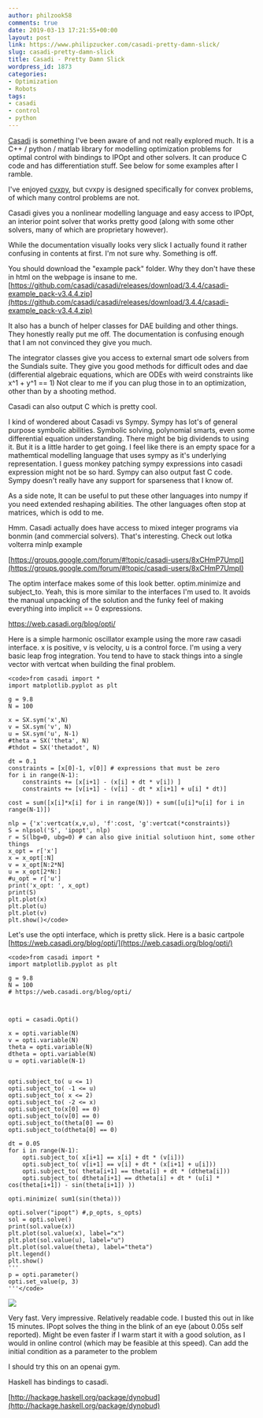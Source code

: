 ```yaml
---
author: philzook58
comments: true
date: 2019-03-13 17:21:55+00:00
layout: post
link: https://www.philipzucker.com/casadi-pretty-damn-slick/
slug: casadi-pretty-damn-slick
title: Casadi - Pretty Damn Slick
wordpress_id: 1873
categories:
- Optimization
- Robots
tags:
- casadi
- control
- python
---
```





[Casadi](https://web.casadi.org/) is something I've been aware of and not really explored much. It is a C++ / python / matlab library for modelling optimization problems for optimal control with bindings to IPOpt and other solvers. It can produce C code and has differentiation stuff. See below for some examples after I ramble.







I've enjoyed [cvxpy](https://www.cvxpy.org/), but cvxpy is designed specifically for convex problems, of which many control problems are not.







Casadi gives you a nonlinear modelling language and easy access to IPOpt, an interior point solver that works pretty good (along with some other solvers, many of which are proprietary however).







While the documentation visually looks very slick I actually found it rather confusing in contents at first. I'm not sure why. Something is off.







You should download the "example pack" folder. Why they don't have these in html on the webpage is insane to me. [https://github.com/casadi/casadi/releases/download/3.4.4/casadi-example_pack-v3.4.4.zip](https://github.com/casadi/casadi/releases/download/3.4.4/casadi-example_pack-v3.4.4.zip)







It also has a bunch of helper classes for DAE building and other things. They honestly really put me off. The documentation is confusing enough that I am not convinced they give you much.







The integrator classes give you access to external smart ode solvers from the Sundials suite. They give you good methods for difficult odes and dae (differential algebraic equations, which are ODEs with weird constraints like x^1 + y^1 == 1) Not clear to me if you can plug those in to an optimization, other than by a shooting method.  








Casadi can also output C which is pretty cool. 







I kind of wondered about Casadi vs Sympy. Sympy has lot's of general purpose symbolic abilities. Symbolic solving, polynomial smarts, even some differential equation understanding. There might be big dividends to using it. But it is a little harder to get going. I feel like there is an empty space for a mathemtical modelling language that uses sympy as it's underlying representation. I guess monkey patching sympy expressions into casadi expression might not be so hard. Sympy can also output fast C code. Sympy doesn't really have any support for sparseness that I know of. 







As a side note, It can be useful to put these other languages into numpy if you need extended reshaping abilities. The other languages often stop at matrices, which is odd to me.







Hmm. Casadi actually does have access to mixed integer programs via bonmin (and commercial solvers). That's interesting. Check out lotka volterra minlp example







[https://groups.google.com/forum/#!topic/casadi-users/8xCHmP7UmpI](https://groups.google.com/forum/#!topic/casadi-users/8xCHmP7UmpI)







The optim interface makes some of this look better. optim.minimize and subject_to. Yeah, this is more similar to the interfaces I'm used to. It avoids the manual unpacking of the solution and the funky feel of making everything into implicit == 0 expressions.







https://web.casadi.org/blog/opti/  








Here is a simple harmonic oscillator example using the more raw casadi interface. x is positive, v is velocity, u is a control force. I'm using a very basic leap frog integration. You tend to have to stack things into a single vector with vertcat when building the final problem.  







    
    <code>from casadi import *
    import matplotlib.pyplot as plt
    
    g = 9.8
    N = 100
    
    x = SX.sym('x',N)
    v = SX.sym('v', N)
    u = SX.sym('u', N-1)
    #theta = SX('theta', N)
    #thdot = SX('thetadot', N)
    
    dt = 0.1
    constraints = [x[0]-1, v[0]] # expressions that must be zero
    for i in range(N-1):
        constraints += [x[i+1] - (x[i] + dt * v[i]) ]
        constraints += [v[i+1] - (v[i] - dt * x[i+1] + u[i] * dt)]
    
    cost = sum([x[i]*x[i] for i in range(N)]) + sum([u[i]*u[i] for i in range(N-1)])
    
    nlp = {'x':vertcat(x,v,u), 'f':cost, 'g':vertcat(*constraints)}
    S = nlpsol('S', 'ipopt', nlp)
    r = S(lbg=0, ubg=0) # can also give initial solutiuon hint, some other things
    x_opt = r['x']
    x = x_opt[:N]
    v = x_opt[N:2*N]
    u = x_opt[2*N:]
    #u_opt = r['u']
    print('x_opt: ', x_opt)
    print(S)
    plt.plot(x)
    plt.plot(u)
    plt.plot(v)
    plt.show()</code>







Let's use the opti interface, which is pretty slick. Here is a basic cartpole [https://web.casadi.org/blog/opti/](https://web.casadi.org/blog/opti/)






    
    <code>from casadi import *
    import matplotlib.pyplot as plt
    
    g = 9.8
    N = 100
    # https://web.casadi.org/blog/opti/
    
    
    
    opti = casadi.Opti()
    
    x = opti.variable(N)
    v = opti.variable(N)
    theta = opti.variable(N)
    dtheta = opti.variable(N)
    u = opti.variable(N-1)
    
    
    opti.subject_to( u <= 1) 
    opti.subject_to( -1 <= u) 
    opti.subject_to( x <= 2) 
    opti.subject_to( -2 <= x) 
    opti.subject_to(x[0] == 0)
    opti.subject_to(v[0] == 0)
    opti.subject_to(theta[0] == 0)
    opti.subject_to(dtheta[0] == 0)
    
    dt = 0.05
    for i in range(N-1):
        opti.subject_to( x[i+1] == x[i] + dt * (v[i]))
        opti.subject_to( v[i+1] == v[i] + dt * (x[i+1] + u[i]))
        opti.subject_to( theta[i+1] == theta[i] + dt * (dtheta[i]))
        opti.subject_to( dtheta[i+1] == dtheta[i] + dt * (u[i] * cos(theta[i+1]) - sin(theta[i+1]) ))
    
    opti.minimize( sum1(sin(theta)))
    
    opti.solver("ipopt") #,p_opts, s_opts)
    sol = opti.solve()
    print(sol.value(x))
    plt.plot(sol.value(x), label="x")
    plt.plot(sol.value(u), label="u")
    plt.plot(sol.value(theta), label="theta")
    plt.legend()
    plt.show()
    '''
    p = opti.parameter()
    opti.set_value(p, 3)
    '''</code>





![](http://philzucker2.nfshost.com/wp-content/uploads/2019/03/cartpole-1.png)





Very fast. Very impressive. Relatively readable code. I busted this out in like 15 minutes. IPopt solves the thing in the blink of an eye (about 0.05s self reported). Might be even faster if I warm start it with a good solution, as I would in online control (which may be feasible at this speed). Can add the initial condition as a parameter to the problem







I should try this on an openai gym. 







Haskell has bindings to casadi. 







[http://hackage.haskell.org/package/dynobud](http://hackage.haskell.org/package/dynobud)



